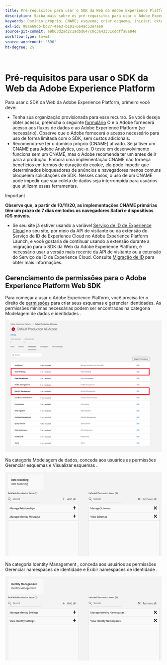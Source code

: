 ```yaml
---
title: Pré-requisitos para usar o SDK da Web da Adobe Experience Platform
description: Saiba mais sobre os pré-requisitos para usar o Adobe Experience Platform Web SDK.
keywords: Domínio próprio; CNAME; esquema; criar esquema; iniciar; extensão do sdk da aep web; extensão; id de configuração; ferramenta de configuração; elemento de dados; criar elemento de dados; objeto XDM; enviar evento; enviar evento;
exl-id: 98ae69db-bc87-4ea3-b101-664ac53e7ae0
source-git-commit: a9b63d2ad2c1adbd647c0c3a43331cddffa8a04e
workflow-type: tm+mt
source-wordcount: '396'
ht-degree: 2%

---
```


# Pré-requisitos para usar o SDK da Web da Adobe Experience Platform

Para usar o SDK da Web da Adobe Experience Platform, primeiro você deve:

- Tenha sua organização provisionada para esse recurso. Se você deseja obter acesso, preencha o seguinte [formulário](https://adobe.ly/websdkaccess) O e o Adobe fornecerá acesso aos fluxos de dados e ao Adobe Experience Platform (se necessário). Observe que o Adobe fornecerá o acesso necessário para uso de forma limitada com o SDK, sem custos adicionais.
- Recomenda-se ter o domínio próprio (CNAME) ativado. Se já tiver um CNAME para Adobe Analytics, use-o. O teste em desenvolvimento funciona sem um CNAME, mas o Adobe recomenda ter um antes de ir para a produção. Embora uma implementação CNAME não forneça benefícios em termos de duração do cookie, ela pode impedir que determinados bloqueadores de anúncios e navegadores menos comuns bloqueiem solicitações de SDK. Nesses casos, o uso de um CNAME pode impedir que sua coleta de dados seja interrompida para usuários que utilizam essas ferramentas.

>[!IMPORTANT]
>
>**Observe que, a partir de 10/11/20, as implementações CNAME primárias têm um prazo de 7 dias em todos os navegadores Safari e dispositivos iOS móveis.**

- Se seu site já estiver usando a variável [Serviço de ID de Experience Cloud](https://experienceleague.adobe.com/docs/experience-platform/edge/identity/overview.html) no seu site, por meio da API de visitante ou da extensão do Serviço de ID de Experience Cloud no Adobe Experience Platform Launch, e você gostaria de continuar usando a extensão durante a migração para o SDK da Web da Adobe Experience Platform, é necessário usar a versão mais recente da API de visitante ou a extensão do Serviço de ID de Experience Cloud. Consulte [Migração de ID](https://experienceleague.adobe.com/docs/experience-platform/edge/identity/overview.html?lang=en#identity) para obter mais informações.

## Gerenciamento de permissões para o Adobe Experience Platform Web SDK

Para começar a usar o Adobe Experience Platform, você precisa ter o direito de [permissões](https://experienceleague.adobe.com/docs/experience-platform/access-control/home.html?lang=br) para criar seus esquemas e gerenciar identidades. As permissões mínimas necessárias podem ser encontradas na categoria Modelagem de dados e identidades .

![](../images/AEP-permission-categories.png)

Na categoria Modelagem de dados, conceda aos usuários as permissões Gerenciar esquemas e Visualizar esquemas .

![](../images/data-modeling-permissions.png)

Na categoria Identity Management , conceda aos usuários as permissões Gerenciar namespaces de identidade e Exibir namespaces de identidade .

![](../images/identity-management-permissions.png)
